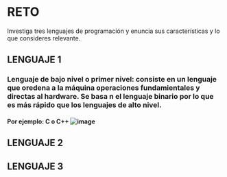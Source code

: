 # RETO
Investiga tres lenguajes de programación y enuncia sus características y lo que consideres relevante.

## LENGUAJE 1
### Lenguaje de bajo nivel o primer nivel: consiste en un lenguaje que oredena a la máquina operaciones fundamientales y directas al hardware. Se basa n el lenguaje binario por lo que es más rápido que los lenguajes de alto nivel.
#### Por ejemplo: C o C++ ![image](https://user-images.githubusercontent.com/104279687/166123644-6bf851ce-869e-4d2f-b24f-8cca232cd32a.png)


## LENGUAJE 2

## LENGUAJE 3
